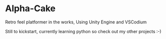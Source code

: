 # Alpha-Cake
Retro feel platformer in the works, Using Unity Engine and VSCodium

Still to kickstart, currently learning python so check out my other projects :-)
